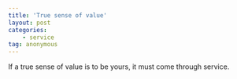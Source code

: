 ```yaml
---
title: 'True sense of value'
layout: post
categories:
    - service
tag: anonymous
---
```


If a true sense of value is to be yours, it must come through service.